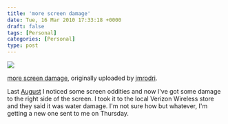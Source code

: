 ```yaml
---
title: 'more screen damage'
date: Tue, 16 Mar 2010 17:33:18 +0000
draft: false
tags: [Personal]
categories: [Personal]
type: post
---
```


[![](http://farm3.static.flickr.com/2698/4437955169_c4e06a1157.jpg)](http://www.flickr.com/photos/jmrodri/4437955169/ "photo sharing")

[more screen damage](http://www.flickr.com/photos/jmrodri/4437955169/), originally uploaded by [jmrodri](http://www.flickr.com/people/jmrodri/).

Last [August](http://zeusville.wordpress.com/2009/08/09/lg-env-touch-screen-problem/) I noticed some screen oddities and now I've got some damage to the right side of the screen. I took it to the local Verizon Wireless store and they said it was water damage. I'm not sure how but whatever, I'm getting a new one sent to me on Thursday.